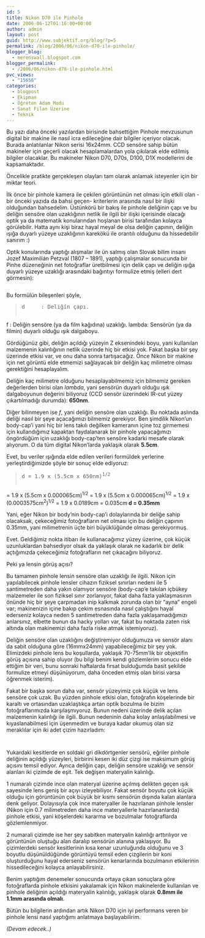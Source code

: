 ```yaml
---
id: 5
title: Nikon D70 ile Pinhole
date: 2006-06-12T01:16:00+00:00
author: admin
layout: post
guid: http://www.subjektif.org/blog/?p=5
permalink: /blog/2006/06/nikon-d70-ile-pinhole/
blogger_blog:
  - merenswall.blogspot.com
blogger_permalink:
  - /2006/06/nikon-d70-ile-pinhole.html
pvc_views:
  - "15656"
categories:
  - blogpost
  - Ekipman
  - Öğreten Adam Modu
  - Sanat Filan Üzerine
  - Teknik
---
```

Bu yazı daha önceki yazılardan birisinde bahsettiğim Pinhole mevzusunun digital bir makine ile nasıl icra edileceğine dair bilgiler içeriyor olacak. Burada anlatılanlar Nikon serisi 16x24mm. CCD sensöre sahip bütün makineler için geçerli olacak hesaplamalardan yola çıkılarak elde edilmiş bilgiler olacaklar. Bu makineler Nikon D70, D70s, D100, D1X modellerini de kapsamaktadır.

Öncelikle pratikte gerçekleşen olayları tam olarak anlamak isteyenler için bir miktar teori.

İlk önce bir pinhole kamera ile çekilen görüntünün net olması için etkili olan -bir önceki yazıda da bahsi geçen- kriterlerin arasında nasıl bir ilişki olduğundan bahsedelim. Üstünkörü bir bakış ile pinhole deliğinin çapı ve bu deliğin sensöre olan uzaklığının netlik ile ilgili bir ilişki içerisinde olacağı optik ya da matematik konularından hoşlanan birisi tarafından kolayca görülebilir. Hatta aynı kişi biraz hayal meyal de olsa deliğin çapının, deliğin ışığa duyarlı yüzeye uzaklığının karekökü ile orantılı olduğunu da hissedebilir sanırım :)

Optik konularında yaptığı alışmalar ile ün salmış olan Slovak bilim insanı Jozef Maximilián Petzval (1807 &#8211; 1891), yaptığı çalışmalar sonucunda bir Pinhe düzeneğinin net fotoğraflar üretbilmesi için delik çapı ve deliğin ışığa duyarlı yüzeye uzaklığı arasındaki bağıntıyı formulize etmiş (elleri dert görmesin):

<p style="text-align: center;">
  <img class="aligncenter" style="margin: 0px auto 10px; display: block; text-align: center;" src="{{ site.baseurl }}/images/nikon-d70-ile-pinhole-37c667efddbefe1e9eec48477aefbcd1.png" border="0" alt="" />
</p>

Bu formülün bileşenleri şöyle,

> <pre>d     : Deliğin çapı.
f     : Deliğin sensöre (ya da film kağıdına) uzaklığı.
lambda: Sensörün (ya da filmin) duyarlı olduğu ışık dalgaboyu.</pre>

Gördüğünüz gibi, deliğin açıldığı yüzeyin Z eksenindeki boyu, yani kullanılan malzemenin kalınlığının netlik üzerinde hiç bir etkisi yok. Fakat başka bir şey üzerinde etkisi var, ve onu daha sonra tartışacağız. Önce Nikon bir makine için net görüntü elde etmemizi sağlayacak bir deliğin kaç milimetre olması gerektiğini hesaplayalım.

Deliğin kaç milimetre olduğunu hesaplayabilmemiz için bilmemiz gereken değerlerden birisi olan _lambda_, yani sensörün duyarlı olduğu ışık dalgaboyunun değerini biliyoruz (CCD sensör üzerindeki IR-cut yüzey çıkartılmadığı durumda): **650nm**.

Diğer bilinmeyen ise _f_, yani deliğin sensöre olan uzaklığı. Bu noktada aslında deliği nasıl bir şeye açacağımızı bilmemiz gerekiyor. Ben şimdilik Nikon&#8217;un body-cap&#8217;i yani hiç bir lens takılı değilken kameranın içine toz girmemesi için kullandığımız kapaktan faydalanarak bir pinhole yapacağımızı öngördüğüm için uzaklığı body-cap&#8217;ten sensöre kadarki mesafe olarak alıyorum. O da tüm digital Nikon&#8217;larda yaklaşık olarak **5.5cm**.

Evet, bu veriler ışığında elde edilen verileri formüldek yerlerine yerleştirdiğimizde şöyle bir sonuç elde ediyoruz:

> <pre>d = 1.9 x (5.5cm x 650nm)<sup>1/2</sup>
  = 1.9 x (5.5cm x 0.000065cm)<sup>1/2</sup>
  = 1.9 x (5.5cm x 0.000065cm)<sup>1/2</sup>
  = 1.9 x (0.0003575cm<sup>2</sup>)<sup>1/2</sup>
  = 1.9 x 0.0189cm
  = 0.035cm<strong>
d = 0.35mm</strong></pre>

Yani, eğer Nikon bir body&#8217;nin body-cap&#8217;i dolaylarında bir deliğe sahip olacaksak, çekeceğimiz fotoğrafların net olması için bu deliğin çapının 0.35mm, yani milimetrenin üçte biri büyüklüğünde olması gerekiyormuş.

Evet. Geldiğimiz nokta itibarı ile kullanacağımız yüzey üzerine, çok küçük uzunluklardan bahsediyor olsak da yaklaşık olarak ne kadarlık bir delik açtığımızda çekeceğimiz fotoğrafların net çıkacağını biliyoruz.

Peki ya lensin görüş açısı?

Bu tamamen pinhole lensin sensöre olan uzaklığı ile ilgili. Nikon için yapılabilecek pinhole lensler cihazın fiziksel sınırları nedeni ile 5 santimetreden daha yakın olamıyor sensöre (body-cap&#8217;e takılan içbükey malzemeler ile son fiziksel sınır zorlanıyor, fakat daha fazla yaklaşmasının önünde hiç bir şeye çarpmadan inip kalkmak zorunda olan bir &#8220;ayna&#8221; engeli var; makinenizin içine bakıp çekim esnasında nasıl çalıştığını hayal ederseniz kolayca neden 5 santimetreden daha fazla yaklaşamadığımızı anlarsınız, elbette bunun da hacky yolları var, fakat bu noktada zaten risk altında olan makinemizi daha fazla riske atmak istemiyoruz).

Deliğin sensöre olan uzaklığını değiştiremiyor olduğumuza ve sensör alanı da sabit olduğuna göre (16mmx24mm) yapabileceğimiz bir şey yok. Elimizdeki pinhole lens bu koşullarda, yaklaşık 70-75mm&#8217;lik bir objektifin görüş açısına sahip oluyor (bu bilgi benim kendi gözlemlerim sonucu elde ettiğim bir veri, bunu sonraki haftalarda fırsat bulduğumda basit şekilde formulize etmeyi düşünüyorum, daha önceden etmiş olan birisi varsa öğrenmek isterim).

Fakat bir başka sorun daha var, sensör yüzeyimiz çok küçük ve lens sensöre çok uzak. Bu yüzden pinhole etkisi olan, fotoğrafın köşelerinde bir karaltı ve ortasından uzaklaştıkça artan optik bozulma ile bizim fotoğraflarımızda karşılaşmıyoruz. Bunun nedeni üzerinde delik açılan malzemenin kalınlığı ile ilgili. Bunun nedeninin daha kolay anlaşılabilmesi ve kıyaslanabilmesi için üşenmedim ve buraya kadar okumuş olan siz meraklılar için iki adet çizim hazırladım:

<div>
  <p style="text-align: center;">
    <img class="aligncenter" src="{{ site.baseurl }}/images/nikon-d70-ile-pinhole-pinholelens2-787060.jpg" border="0" alt="" />
  </p>
</div>

<p style="text-align: center;">
  <img class="aligncenter" src="{{ site.baseurl }}/images/nikon-d70-ile-pinhole-pinholelens1-784581.jpg" border="0" alt="" />
</p>

Yukardaki kesitlerde en soldaki gri dikdörtgenler sensörü, eğriler pinhole deliğinin açıldığı yüzeyleri, birbirini kesen iki düz çizgi ise maksimum görüş açısını temsil ediyor. Ayrıca deliğin çapı, deliğin sensöre uzaklığı ve sensör alanları iki çizimde de eşit. Tek değişen materyalin kalınlığı.

1 numaralı çizimde ince olan materyal üzerine açılmış delikten geçen ışık sayesinde lens geniş bir açıyı izleyebiliyor. Fakat sensör boyutu çok küçük olduğu için görüntünün çok büyük bir kısmı sensörün dışında kalan alanlara denk geliyor. Dolayısıyla çok ince materyaller ile hazırlanan pinhole lensler (Nikon için 0.7 milimetreden daha ince materyallerle hazırlananlarda) pinhole etkisi, yani köşelerdeki kararma ve bozulmalar fotoğraflarda gözlemlenmiyor.

2 numarali çizimde ise her şey sabitken materyalin kalınlığı arttırılıyor ve görüntünün oluştuğu alan daralıp sensörün alanına yaklaşıyor. Bu çizimlerdeki sensör kesitlerinin kısa kenar uzunluğunda olduğunu ve 3 boyutlu düşünüldüğünde görüntüyü temsil eden çizgilerin bir koni oluşturduğunu hayal ederseniz sensörün kenarlarında bozulmanın etkilerinin hissedileceğini kolayca anlayabilirsiniz.

Benim yaptığım denemeler sonucunda ortaya çıkan sonuçlara göre fotoğraflarda pinhole etkisini yakalamak için Nikon makinelerde kullanılan ve pinhole deliğinin açıldığı materyalin kalınlığı, yaklaşık olarak **0.8mm ile 1.1mm arasında olmalı**.

Bütün bu bilgilerin ardından artık Nikon D70 için iyi performans veren bir pinhole lensi nasıl yaptığımı anlatmaya başlayabilirim.

_(Devam edecek..)_
